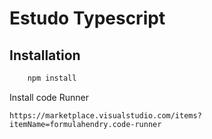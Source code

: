 # Estudo Typescript


## Installation

```bash
    npm install
```

Install code Runner

    https://marketplace.visualstudio.com/items?itemName=formulahendry.code-runner
